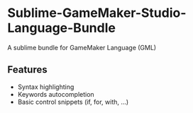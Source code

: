 # Sublime-GameMaker-Studio-Language-Bundle
A sublime bundle for GameMaker Language (GML)

## Features
 - Syntax highlighting
 - Keywords autocompletion
 - Basic control snippets (if, for, with, ...)
